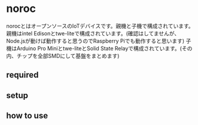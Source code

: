 # noroc
norocとはオープンソースのIoTデバイスです。親機と子機で構成されています。
親機はintel Edisonとtwe-liteで構成されています。(確認はしてませんが、Node.jsが動けば動作すると思うのでRaspberry Piでも動作すると思います)
子機はArduino Pro Miniとtwe-liteとSolid State Relayで構成されています。(その内、チップを全部SMDにして基盤をまとめます)

## required


## setup


## how to use
